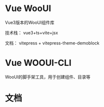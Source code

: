 # Vue WooUI

Vue3版本的WooUI组件库

技术栈： vue3+ts+vite+jsx

文档： vitepress + vitepress-theme-demoblock


# Vue WOOUI-CLI

WooUI的脚手架工具，用于创建组件、目录等



# 文档